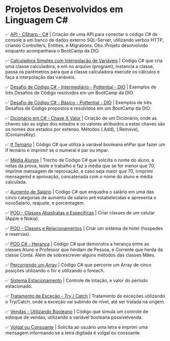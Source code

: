 # Projetos Desenvolvidos em Linguagem C#

✅ [API - CSharp - C#](https://github.com/Carlos-CGS/ProjetosCSharp/tree/main/API-CSharp) | Criação de uma API para conectar o código C# de console a um banco de dados externo SQL-Server, utilizando verbos HTTP, criando Controllers, Entities, e Migrations. Obs.:Projeto desolvolvido enquanto acompanhava o BootCamp da DIO.

✅ [Calculadora Simples com Interpolação de Variáveis](https://github.com/Carlos-CGS/ProjetosCSharp/tree/main/Calculadora%20Simples%20com%20Interpola%C3%A7%C3%A3o%20Variavel) | Código C# que cria uma classe calculadora, e em no arquivo (program), instancia a classe, passa os parêmetros para que a classe calculadora execute os cálculos e faça a interpolação das variáveis.

✅ [Desafio de Código C# - Intermediário - Pottential - DIO](https://github.com/Carlos-CGS/ProjetosCSharp/tree/main/Desafio%20de%20C%C3%B3digo%20Intermediario%20C%23%20-%20Pottential%20-%20DIO) | Exemplos de três Desafios de Código resolvidos em um BootCamp da DIO.

✅ [Desafio de Código C# - Básico - Pottential - DIO](https://github.com/Carlos-CGS/ProjetosCSharp/tree/main/Desafios%20de%20C%C3%B3digo%20B%C3%A1sico%20C%23%20-%20Pottencial%20-%20DIO) | Exemplos de três Desafios de Código propostos e resolvidos em um BootCamp da DIO.

✅ [Dicionário em C# - Chave X Valor](https://github.com/Carlos-CGS/ProjetosCSharp/tree/main/Dicion%C3%A1rio%20em%20C%23) | Criação de um Dicionário, onde as chaves são as siglas dos estados e os valores atribuidos a estas chaves são os nomes dos estados por extenso. Métodos (.Add), (.Remove), (ContainsKey).

✅ [If Ternário](https://github.com/Carlos-CGS/ProjetosCSharp/tree/main/If%20Tern%C3%A1rio) | Código C# que utiliza a variável booleana ehPar que fazer um If ternário e imprimir se o numeral é par ou impar.

✅ [Média Alunos](https://github.com/Carlos-CGS/ProjetosCSharp/tree/main/MediaAlunos) | Trecho de Código C# que solciita o nome do aluno, e notas da prova, teste e trabalho e faz a média que se for menor que 70, imprime mensagem de reprovação, e caso seja maior que 70, irmprimi mensagemd e aprovação, concatenada com o nome do aluno e média calculada.

✅ [Aumento de Salário](https://github.com/Carlos-CGS/ProjetosCSharp/tree/main/Aumento%20de%20Salario) | Código C# que enquadra o salário em uma das cinco categorias de aumento de salario pré estabelecidas e apresenta o novoSalario, reajuste, e porcentagem.

 ✅ [POO - Classes Abastratas e Especificas](https://github.com/Carlos-CGS/ProjetosCSharp/tree/main/POO%20-%20Classes%20Astrata%20e%20Especifica%20-%20Nokia%20X%20Apple) | Criar classes de um celular (Apple e Nokia).

✅ [POO - Classes e Relacionamentos](https://github.com/Carlos-CGS/ProjetosCSharp/tree/main/POO%20-%20Classes%20e%20Relacionamentos%20-%20Hotel%20X%20Hospede) |  Criar um sistema de hotel (hospedes e reservas).

✅ [POO C# - Herança](https://github.com/Carlos-CGS/ProjetosCSharp/blob/main/POO%20C%23%20-%20Heran%C3%A7a/README.md) | Código C# que demonstra a herança entre as classes Aluno e Professor que herdam de Pessoa, e Corrente que herda da classe Conta. Além de sobrescrever alguns métodos das classes Mães.

✅ [Percorrendo um Array](https://github.com/Carlos-CGS/ProjetosCSharp/tree/main/Percorrendo%20Array) | Código C# que percorre um Array de cinco posições utilizando o for e utilizando o foreach.

✅ [Sistema Estacionamento](https://github.com/Carlos-CGS/ProjetosCSharp/tree/main/Sistema%20Estacionamento) | Controle de lotação, e valor do período estacionado.

✅ [Tratamento de Exceção - Try / Catch](https://github.com/Carlos-CGS/ProjetosCSharp/tree/main/Tratamento_Exce%C3%A7%C3%A3o) | Tratamento de exceções utilizando o Try/Catch, onde a exceção vai subindo de nível, até ser tratada na origem.

✅ [Vendas - Utilizando Booleano](https://github.com/Carlos-CGS/ProjetosCSharp/tree/main/Vendas%20Utilizando%20Booleano) | Código que simula um controle de estoque de vendas, utilizando a variável booleana possivelvenda.

✅ [Volgal ou Consoante](https://github.com/Carlos-CGS/ProjetosCSharp/tree/main/Volgal%20ou%20Consoante) | Solicita ao usuário uma letra e imprimi uma mensagem informando se a letra digitada é volgal ou consoante.

